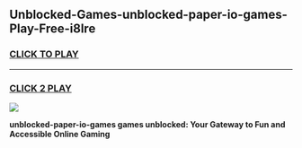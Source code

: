 
## Unblocked-Games-unblocked-paper-io-games-Play-Free-i8lre
<h3>
<a href="https://premium76.site?title=unblocked-paper-io-games&ref=22A">CLICK TO PLAY</a></h3>
<hr>

<h3>
<a href="https://premium76.site?title=unblocked-paper-io-games&ref=22A">CLICK 2 PLAY</a>
  
</h3>

<a href="https://premium76.site?title=unblocked-paper-io-games&ref=22A"><img src="https://clearcache.store/games.png"></a>


**unblocked-paper-io-games games unblocked: Your Gateway to Fun and Accessible Online Gaming**
